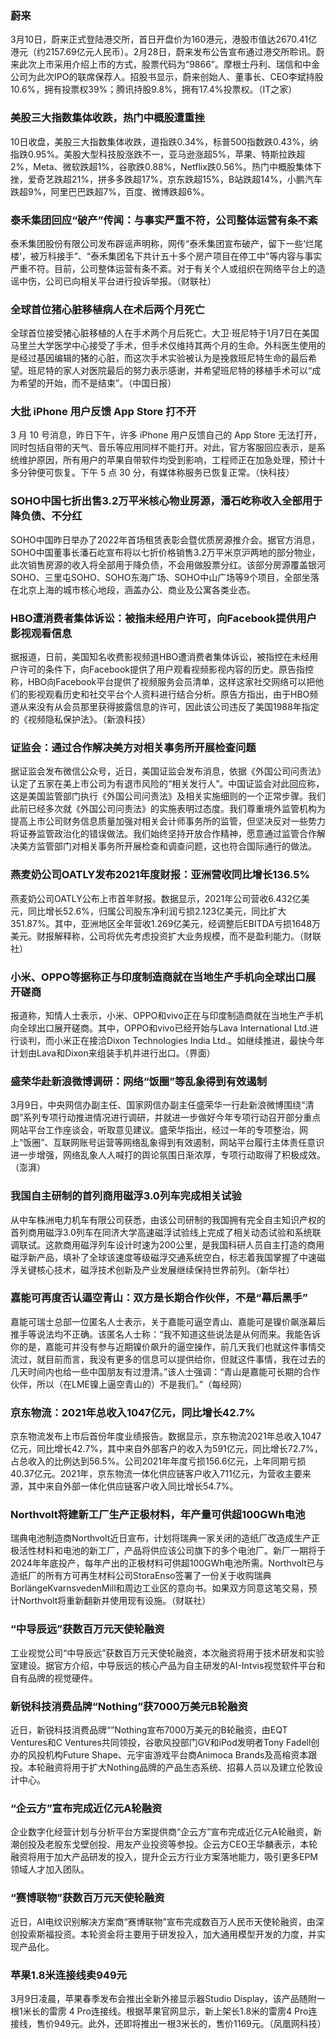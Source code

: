 ### 蔚来
3月10日，蔚来正式登陆港交所，首日开盘价为160港元，港股市值达2670.41亿港元（约2157.69亿元人民币）。2月28日，蔚来发布公告宣布通过港交所聆讯。蔚来此次上市采用介绍上市的方式，股票代码为“9866”。摩根士丹利、瑞信和中金公司为此次IPO的联席保荐人。招股书显示，蔚来创始人、董事长、CEO李斌持股10.6%，拥有投票权39%；腾讯持股9.8%，拥有17.4%投票权。（IT之家）
### 美股三大指数集体收跌，热门中概股遭重挫
10日收盘，美股三大指数集体收跌，道指跌0.34%，标普500指数跌0.43%，纳指跌0.95%。美股大型科技股涨跌不一，亚马逊涨超5%，苹果、特斯拉跌超2%，Meta、微软跌超1%，谷歌跌0.88%，Netflix跌0.56%。热门中概股集体下挫，爱奇艺跌超21%，拼多多跌超17%，京东跌超15%，B站跌超14%，小鹏汽车跌超9%，阿里巴巴跌超7%，百度、微博跌超6%。
### 泰禾集团回应“破产”传闻：与事实严重不符，公司整体运营有条不紊
泰禾集团股份有限公司发布辟谣声明称，网传“泰禾集团宣布破产，留下一些‘烂尾楼’，被万科接手”、“泰禾集团名下共计五十多个房产项目在停工中”等内容与事实严重不符。目前，公司整体运营有条不紊。对于有关个人或组织在网络平台上的造谣中伤，公司已向相关平台进行投诉举报。（财联社）
### 全球首位猪心脏移植病人在术后两个月死亡
全球首位接受猪心脏移植的人在手术两个月后死亡。大卫·班尼特于1月7日在美国马里兰大学医学中心接受了手术，但手术仅维持其两个月的生命。外科医生使用的是经过基因编辑的猪的心脏，而这次手术实验被认为是挽救班尼特生命的最后希望。班尼特的家人对医院最后的努力表示感谢，并希望班尼特的移植手术可以“成为希望的开始，而不是结束”。（中国日报）
### 大批 iPhone 用户反馈 App Store 打不开
3 月 10 号消息，昨日下午，许多 iPhone 用户反馈自己的 App Store 无法打开，同时包括自带的天气、音乐等应用同样不能打开。对此，官方客服回应表示，是系统维护原因，所有用户的苹果自带软件均受到影响，工程师正在加急处理，预计十多分钟便可恢复。下午 5 点 30 分，有媒体称服务已恢复正常。（快科技）
### SOHO中国七折出售3.2万平米核心物业房源，潘石屹称收入全部用于降负债、不分红
SOHO中国昨日举办了2022年首场租赁表彰会暨优质房源推介会。据官方消息，SOHO中国董事长潘石屹宣布将以七折价格销售3.2万平米京沪两地的部分物业，此次销售房源的收入将全部用于降负债，不会用做股票分红。该部分房源覆盖银河SOHO、三里屯SOHO、SOHO东海广场、SOHO中山广场等9个项目，全部坐落在北京上海的城市核心地段，涵盖办公、商业及公寓各类业态。
### HBO遭消费者集体诉讼：被指未经用户许可，向Facebook提供用户影视观看信息
据报道，日前，美国知名收费影视频道HBO遭消费者集体诉讼，被指控在未经用户许可的条件下，向Facebook提供了用户观看视频影视内容的历史。原告指控称，HBO向Facebook平台提供了视频服务会员清单，这样这家社交网络可以把他们的影视观看历史和社交平台个人资料进行结合分析。原告方指出，由于HBO频道从来没有从会员那里获得披露信息的许可，因此该公司违反了美国1988年指定的《视频隐私保护法》。（新浪科技）
### 证监会：通过合作解决美方对相关事务所开展检查问题
据证监会发布微信公众号，近日，美国证监会发布消息，依据《外国公司问责法》认定了五家在美上市公司为有退市风险的“相关发行人”。中国证监会对此回应称，这是美国监管部门执行《外国公司问责法》及相关实施细则的一个正常步骤。我们此前已经多次就《外国公司问责法》的实施表明过态度。我们尊重境外监管机构为提高上市公司财务信息质量加强对相关会计师事务所的监管，但坚决反对一些势力将证券监管政治化的错误做法。我们始终坚持开放合作精神，愿意通过监管合作解决美方监管部门对相关事务所开展检查和调查问题，这也符合国际通行的做法。
### 燕麦奶公司OATLY发布2021年度财报：亚洲营收同比增长136.5%
燕麦奶公司OATLY公布上市首年财报。数据显示，2021年公司营收6.432亿美元，同比增长52.6%，归属公司股东净利润亏损2.123亿美元，同比扩大351.87%。其中，亚洲地区全年营收1.269亿美元，经调整后EBITDA亏损1648万美元。财报解释称，公司将优先考虑投资扩大业务规模，而不是盈利能力。（财联社）
### 小米、OPPO等据称正与印度制造商就在当地生产手机向全球出口展开磋商
报道称，知情人士表示，小米、OPPO和vivo正在与印度制造商就在当地生产手机向全球出口展开磋商。其中，OPPO和vivo已经开始与Lava International Ltd.进行谈判，而小米正在接洽Dixon Technologies India Ltd.。如继续推进，最快今年计划由Lava和Dixon来组装手机并进行出口。（界面）
### 盛荣华赴新浪微博调研：网络“饭圈”等乱象得到有效遏制
3月9日，中央网信办副主任、国家网信办副主任盛荣华一行赴新浪微博围绕“清朗”系列专项行动推进情况进行调研，并就进一步做好今年专项行动召开部分重点网站平台工作座谈会，听取意见建议。盛荣华指出，经过一年的专项整治，网上“饭圈”、互联网账号运营等网络乱象得到有效遏制，网站平台履行主体责任意识进一步增强，网络乱象人人喊打的舆论氛围日渐浓厚，专项行动取得了积极成效。（澎湃）
### 我国自主研制的首列商用磁浮3.0列车完成相关试验
从中车株洲电力机车有限公司获悉，由该公司研制的我国拥有完全自主知识产权的首列商用磁浮3.0列车在同济大学高速磁浮试验线上完成了相关动态试验和系统联调联试。这款商用磁浮列车设计时速为200公里，是我国科研人员自主打造的商用磁浮新产品，填补了全球该速度等级磁浮交通系统空白，标志着我国掌握了中速磁浮关键核心技术，磁浮技术创新及产业发展继续保持世界前列。（新华社）
### 嘉能可再度否认逼空青山：双方是长期合作伙伴，不是“幕后黑手”
嘉能可瑞士总部一位匿名人士表示，关于嘉能可逼空青山、嘉能可是镍价飙涨幕后推手等说法均不正确。该匿名人士称：“我不知道这些说法是从何而来。我能告诉你的是，嘉能可并没有参与近期镍价飙升的逼空操作，前几天我们也就这件事情交流过，就目前而言，我没有更多的信息可以提供给你，但就这件事情，我在过去的几天时间内也给一些中国朋友有过澄清。”该人士强调：“青山是嘉能可长期的合作伙伴，所以（在LME镍上逼空青山的）不是我们。”（每经网）
### 京东物流：2021年总收入1047亿元，同比增长42.7%
京东物流发布上市后首份年度业绩报告。数据显示，京东物流2021年总收入1047亿元，同比增长42.7%，其中来自外部客户的收入为591亿元，同比增长72.7%，占总收入的比例达到56.5%。公司2021年年度亏损156.6亿元，上年同期亏损40.37亿元。2021年，京东物流一体化供应链客户收入711亿元，为营收主要来源，其中来自外部一体化供应链客户收入同比增长54.7%。
### Northvolt将建新工厂生产正极材料，年产量可供超100GWh电池
瑞典电池制造商Northvolt近日宣布，计划将瑞典一家关闭的造纸厂改造成生产正极活性材料和电池的新工厂，产品将供应该公司旗下的多个电池厂。新厂一期将于2024年年底投产，每年产出的正极材料可供超100GWh电池所需。Northvolt已与造纸厂的所有方可再生材料公司StoraEnso签署了一份关于收购瑞典BorlängeKvarnsvedenMill和周边工业区的意向书。如果双方同意这笔交易，预计Northvolt将重新翻新并使用现有设施。（财联社）
### “中导辰远”获数百万元天使轮融资
工业视觉公司“中导辰远”获数百万元天使轮融资，本次融资将用于技术研发和实验室建设。据官方介绍，中导辰远的核心产品为自主研发的AI-Intvis视觉软件平台和自有品牌的视觉硬件。
### 新锐科技消费品牌“Nothing”获7000万美元B轮融资
近日，新锐科技消费品牌“”Nothing宣布7000万美元的B轮融资，由EQT Ventures和C Ventures共同领投，谷歌风投部门GV和iPod发明者Tony Fadell创办的风投机构Future Shape、元宇宙游戏平台商Animoca Brands及高榕资本跟投。本轮融资将用于扩大Nothing品牌的产品生态系统、招募人员以及建立伦敦设计中心。
### “企云方”宣布完成近亿元A轮融资
企业数字化经营计划与分析平台方案提供商“企云方”宣布完成近亿元A轮融资，新潮创投及老股东戈壁创投、用友产业投资等参投。企云方CEO王华麟表示，本轮融资将用于加大产品研发的投入，提升企云方行业方案落地能力，吸引更多EPM领域人才加入团队。
### “赛博联物”获数百万元天使轮融资
近日，AI电纹识别解决方案商“赛博联物”宣布完成数百万人民币天使轮融资，由深创投索斯福投资。本轮资金将主要用于研发投入，加大通用模型开发的力度，并实现产品化。
### 苹果1.8米连接线卖949元
3月9日凌晨，苹果春季发布会推出全新外接显示器Studio Display，该产品随附一根1米长的雷雳 4 Pro连接线。根据苹果官网显示，新上架长1.8米的雷雳4 Pro连接线，售价949元。此外，还即将推出一根3米长的，售价1169元。（凤凰网科技）
